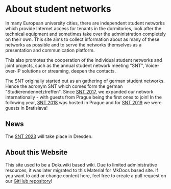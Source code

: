 # About student networks

In many European university cities, there are independent student networks which provide Internet access for tenants in the dormitories, look after the technical equipment and sometimes take over the administration completely on their own. This site aims to collect information about as many of these networks as possible and to serve the networks themselves as a presentation and communication platform.

This also promotes the cooperation of the individual student networks and joint projects, such as the annual student network meeting "SNT", Voice-over-IP solutions or streaming, deepen the contacts.

The SNT originally started out as an gathering of german student networks. Hence the acronym SNT which comes form the german "Studierendennetztreffen". Since [SNT 2017](Meetings/snt2017.md), we expanded our network internationally - with guests from Prague being the first ones to join! In the following year, [SNT 2018](Meetings/snt2018.md) was hosted in Prague and for [SNT 2019](Meetings/snt2019.md) we were guests in Bratislava!

## News

The [SNT 2023](Meetings/snt2023.md) will take place in Dresden.

## About this Website

This site used to be a Dokuwiki based wiki. Due to limited administrative resources, it was later migrated to this Material for MkDocs based site. If you want to add or change content here, feel free to create a pull request on our [GitHub repository](https://github.com/studnetze/studnetze-website)!